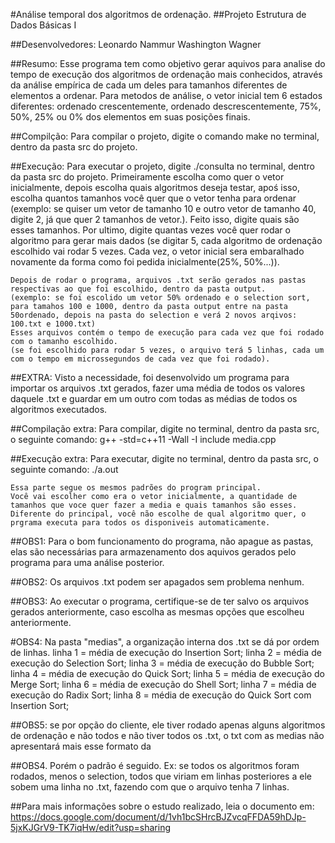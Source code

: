 #Análise temporal dos algoritmos de ordenação.
##Projeto Estrutura de Dados Básicas I

##Desenvolvedores: 
    Leonardo Nammur
    Washington Wagner

##Resumo: 
    Esse programa tem como objetivo gerar aquivos para analise do tempo de execução dos algoritmos de ordenação mais conhecidos, através da análise empírica de cada um deles para tamanhos diferentes de elementos a ordenar.
    Para metodos de análise, o vetor inicial tem 6 estados diferentes: ordenado crescentemente, ordenado descrescentemente, 75%, 50%, 25% ou 0% dos elementos em suas posições finais.

##Compilção:
    Para compilar o projeto, digite o comando make no terminal, dentro da pasta src do projeto.

##Execução:
    Para executar o projeto, digite ./consulta no terminal, dentro da pasta src do projeto.
    Primeiramente escolha como quer o vetor inicialmente, depois escolha quais algoritmos deseja testar, apoś isso, escolha quantos tamanhos você quer que o vetor tenha para ordenar (exemplo: se quiser um vetor de tamanho 10 e outro vetor de tamanho 40, digite 2, já que quer 2 tamanhos de vetor.). Feito isso, digite quais são esses tamanhos. Por ultimo, digite quantas vezes você quer rodar o algoritmo para gerar mais dados (se digitar 5, cada algoritmo de ordenação escolhido vai rodar 5 vezes. Cada vez, o vetor inicial sera embaralhado novamente da forma como foi pedida inicialmente(25%, 50%...)).

    Depois de rodar o programa, arquivos .txt serão gerados nas pastas respectivas ao que foi escolhido, dentro da pasta output.
    (exemplo: se foi escolido um vetor 50% ordenado e o selection sort, para tamahos 100 e 1000, dentro da pasta output entre na pasta 50ordenado, depois na pasta do selection e verá 2 novos arqivos: 100.txt e 1000.txt)
    Esses arquivos contém o tempo de execução para cada vez que foi rodado com o tamanho escolhido.
    (se foi escolhido para rodar 5 vezes, o arquivo terá 5 linhas, cada um com o tempo em microssegundos de cada vez que foi rodado).

##EXTRA: 
    Visto a necessidade, foi desenvolvido um programa para importar os arquivos .txt gerados, fazer uma média de todos os valores daquele .txt e guardar em um outro com todas as médias de todos os algoritmos executados.

##Compilação extra:
    Para compilar, digite no terminal, dentro da pasta src, o seguinte comando: g++ -std=c++11 -Wall -I include media.cpp

##Execução extra:
    Para executar, digite no terminal, dentro da pasta src, o seguinte comando: ./a.out

    Essa parte segue os mesmos padrões do program principal.
    Você vai escolher como era o vetor inicialmente, a quantidade de tamanhos que voce quer fazer a media e quais tamanhos são esses. 
    Diferente do principal, você não escolhe de qual algoritmo quer, o prgrama executa para todos os disponiveis automaticamente.

##OBS1: 
    Para o bom funcionamento do programa, não apague as pastas, elas são necessárias para armazenamento dos aquivos
    gerados pelo programa para uma análise posterior.

##OBS2: 
    Os arquivos .txt podem ser apagados sem problema nenhum.

##OBS3: 
    Ao executar o programa, certifique-se de ter salvo os arquivos gerados anteriormente, caso escolha as mesmas opções que escolheu anteriormente.

#OBS4: 
    Na pasta "medias", a organização interna dos .txt se dá por ordem de linhas. 
    linha 1 = média de execução do Insertion Sort;
    linha 2 = média de execução do Selection Sort;
    linha 3 = média de execução do Bubble Sort;
    linha 4 = média de execução do Quick Sort;
    linha 5 = média de execução do Merge Sort;
    linha 6 = média de execução do Shell Sort;
    linha 7 = média de execução do Radix Sort;
    linha 8 = média de execução do Quick Sort com Insertion Sort;

##OBS5: 
    se por opção do cliente, ele tiver rodado apenas alguns algoritmos de ordenação e não todos e não tiver todos os .txt, o txt com as medias não apresentará mais esse formato da
    
##OBS4. 
    Porém o padrão é seguido. Ex: se todos os algoritmos foram rodados, menos o selection, todos que viriam em linhas posteriores a ele sobem uma linha no .txt, fazendo com que o arquivo tenha 7 linhas.

##Para mais informações sobre o estudo realizado, leia o documento em:
    https://docs.google.com/document/d/1vh1bcSHrcBJZvcqFFDA59hDJp-5jxKJGrV9-TK7iqHw/edit?usp=sharing
